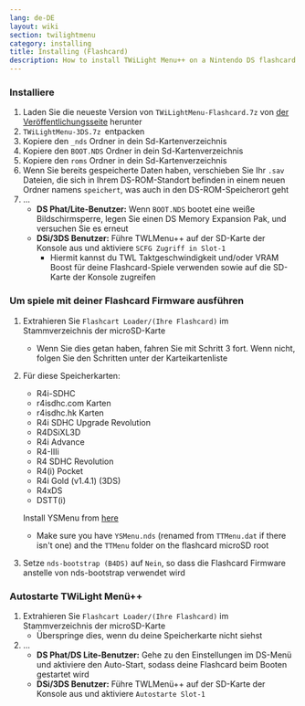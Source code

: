 ```yaml
---
lang: de-DE
layout: wiki
section: twilightmenu
category: installing
title: Installing (Flashcard)
description: How to install TWiLight Menu++ on a Nintendo DS flashcard
---
```


### Installiere
1. Laden Sie die neueste Version von `TWiLightMenu-Flashcard.7z` von [der Veröffentlichungsseite](https://github.com/DS-Homebrew/TWiLightMenu/releases) herunter
1. `TWiLightMenu-3DS.7z `entpacken
1. Kopiere den `_nds` Ordner in dein Sd-Kartenverzeichnis
1. Kopiere den `BOOT.NDS` Ordner in dein Sd-Kartenverzeichnis
1. Kopiere den `roms` Ordner in dein Sd-Kartenverzeichnis
1. Wenn Sie bereits gespeicherte Daten haben, verschieben Sie Ihr `.sav` Dateien, die sich in Ihrem DS-ROM-Standort befinden in einem neuen Ordner namens `speichert`, was auch in den DS-ROM-Speicherort geht
1. ...
   - **DS Phat/Lite-Benutzer:** Wenn `BOOT.NDS` bootet eine weiße Bildschirmsperre, legen Sie einen DS Memory Expansion Pak, und versuchen Sie es erneut
   - **DSi/3DS Benutzer:** Führe TWLMenu++ auf der SD-Karte der Konsole aus und aktiviere `SCFG Zugriff in Slot-1`
      - Hiermit kannst du TWL Taktgeschwindigkeit und/oder VRAM Boost für deine Flashcard-Spiele verwenden sowie auf die SD-Karte der Konsole zugreifen

### Um spiele mit deiner Flashcard Firmware ausführen
1. Extrahieren Sie `Flashcart Loader/(Ihre Flashcard)` im Stammverzeichnis der microSD-Karte
   - Wenn Sie dies getan haben, fahren Sie mit Schritt 3 fort. Wenn nicht, folgen Sie den Schritten unter der Karteikartenliste

1. Für diese Speicherkarten:
   - R4i-SDHC
   - r4isdhc.com Karten
   - r4isdhc.hk Karten
   - R4i SDHC Upgrade Revolution
   - R4DSiXL3D
   - R4i Advance
   - R4-IIIi
   - R4 SDHC Revolution
   - R4(i) Pocket
   - R4i Gold (v1.4.1) (3DS)
   - R4xDS
   - DSTT(i)

   Install YSMenu from [here](https://gbatemp.net/threads/retrogamefan-updates-releases.267243/)
      - Make sure you have `YSMenu.nds` (renamed from `TTMenu.dat` if there isn't one) and the `TTMenu` folder on the flashcard microSD root
1. Setze `nds-bootstrap (B4DS)` auf `Nein`, so dass die Flashcard Firmware anstelle von nds-bootstrap verwendet wird

### Autostarte TWiLight Menü++
1. Extrahieren Sie `Flashcart Loader/(Ihre Flashcard)` im Stammverzeichnis der microSD-Karte
   - Überspringe dies, wenn du deine Speicherkarte nicht siehst
1. ...
   - **DS Phat/DS Lite-Benutzer:** Gehe zu den Einstellungen im DS-Menü und aktiviere den Auto-Start, sodass deine Flashcard beim Booten gestartet wird
   - **DSi/3DS Benutzer:** Führe TWLMenü++ auf der SD-Karte der Konsole aus und aktiviere `Autostarte Slot-1`
